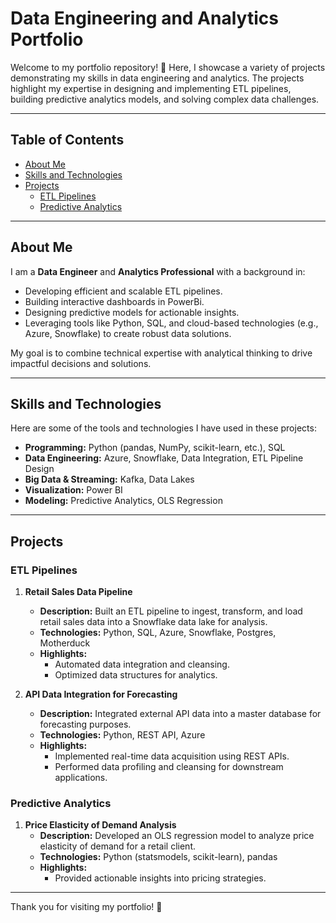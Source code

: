 # Data Engineering and Analytics Portfolio

Welcome to my portfolio repository! 🚀 Here, I showcase a variety of projects demonstrating my skills in data engineering and analytics. The projects highlight my expertise in designing and implementing ETL pipelines, building predictive analytics models, and solving complex data challenges. 

---

## Table of Contents
- [About Me](#about-me)
- [Skills and Technologies](#skills-and-technologies)
- [Projects](#projects)
  - [ETL Pipelines](#etl-pipelines)
  - [Predictive Analytics](#predictive-analytics)


---

## About Me
I am a **Data Engineer** and **Analytics Professional** with a background in:
- Developing efficient and scalable ETL pipelines.
- Building interactive dashboards in PowerBi.
- Designing predictive models for actionable insights.
- Leveraging tools like Python, SQL, and cloud-based technologies (e.g., Azure, Snowflake) to create robust data solutions.

My goal is to combine technical expertise with analytical thinking to drive impactful decisions and solutions.

---

## Skills and Technologies
Here are some of the tools and technologies I have used in these projects:

- **Programming:** Python (pandas, NumPy, scikit-learn, etc.), SQL
- **Data Engineering:** Azure, Snowflake, Data Integration, ETL Pipeline Design
- **Big Data & Streaming:** Kafka, Data Lakes
- **Visualization:** Power BI
- **Modeling:** Predictive Analytics, OLS Regression

---

## Projects

### ETL Pipelines
1. **Retail Sales Data Pipeline**  
   - **Description:** Built an ETL pipeline to ingest, transform, and load retail sales data into a Snowflake data lake for analysis.  
   - **Technologies:** Python, SQL, Azure, Snowflake, Postgres, Motherduck  
   - **Highlights:**  
     - Automated data integration and cleansing.  
     - Optimized data structures for analytics.  

2. **API Data Integration for Forecasting**  
   - **Description:** Integrated external API data into a master database for forecasting purposes.  
   - **Technologies:** Python, REST API, Azure  
   - **Highlights:**  
     - Implemented real-time data acquisition using REST APIs.  
     - Performed data profiling and cleansing for downstream applications.  

### Predictive Analytics
1. **Price Elasticity of Demand Analysis**  
   - **Description:** Developed an OLS regression model to analyze price elasticity of demand for a retail client.  
   - **Technologies:** Python (statsmodels, scikit-learn), pandas  
   - **Highlights:**  
     - Provided actionable insights into pricing strategies.  

---

Thank you for visiting my portfolio! 🎉
